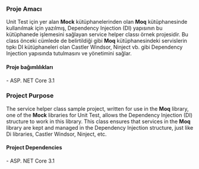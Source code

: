 <h3>Proje Amacı</h3>

<p>Unit Test için yer alan <b>Mock</b> kütüphanelerinden olan <b>Moq</b> kütüphanesinde kullanılmak için yazılmış, Dependency Injection (DI) yapısının bu kütüphanede işlemesini sağlayan service helper classı örnek projesidir. Bu class önceki cümlede de belirtildiği gibi <b>Moq</b> kütüphanesindeki servislerin tıpkı DI kütüphaneleri olan Castler Windsor, Ninject vb. gibi Dependency Injection yapısında tutulmasını ve yönetimini sağlar.</p>

<h4>Proje bağımlılıkları</h3>
- ASP. NET Core 3.1

<h3>Project Purpose</h3>

<p>The service helper class sample project, written for use in the <b>Moq</b> library, one of the <b>Mock</b> libraries for Unit Test, allows the Dependency Injection (DI) structure to work in this library. This class ensures that services in the <b>Moq</b> library are kept and managed in the Dependency Injection structure, just like Di libraries, Castler Windsor, Ninject, etc.</p>

<h4>Project Dependencies</h3>
- ASP. NET Core 3.1
